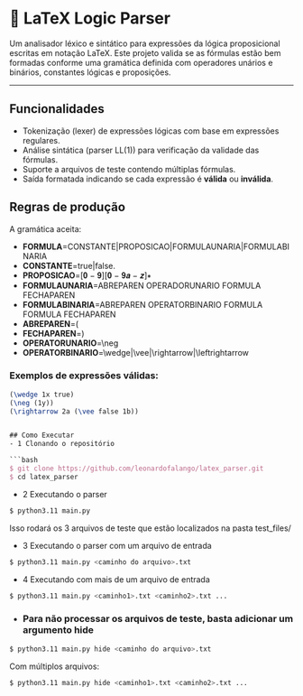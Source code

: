 # 🧠 LaTeX Logic Parser

Um analisador léxico e sintático para expressões da lógica proposicional escritas em notação LaTeX. Este projeto valida se as fórmulas estão bem formadas conforme uma gramática definida com operadores unários e binários, constantes lógicas e proposições.

---

## Funcionalidades

- Tokenização (lexer) de expressões lógicas com base em expressões regulares.
- Análise sintática (parser LL(1)) para verificação da validade das fórmulas.
- Suporte a arquivos de teste contendo múltiplas fórmulas.
- Saída formatada indicando se cada expressão é **válida** ou **inválida**.

## Regras de produção

A gramática aceita:

- **FORMULA**=CONSTANTE|PROPOSICAO|FORMULAUNARIA|FORMULABINARIA
- **CONSTANTE**=true|false.
- **PROPOSICAO**=[𝟎 − 𝟗][𝟎 − 𝟗𝒂 − 𝒛]∗
- **FORMULAUNARIA**=ABREPAREN OPERADORUNARIO FORMULA FECHAPAREN
- **FORMULABINARIA**=ABREPAREN OPERATORBINARIO FORMULA FORMULA FECHAPAREN
- **ABREPAREN**=(
- **FECHAPAREN**=)
- **OPERATORUNARIO**=\neg
- **OPERATORBINARIO**=\wedge|\vee|\rightarrow|\leftrightarrow


### Exemplos de expressões válidas:

```latex
(\wedge 1x true)
(\neg (1y))
(\rightarrow 2a (\vee false 1b))


## Como Executar
- 1 Clonando o repositório

```bash
$ git clone https://github.com/leonardofalango/latex_parser.git
$ cd latex_parser
```

- 2 Executando o parser
```bash
$ python3.11 main.py
```
Isso rodará os 3 arquivos de teste que estão localizados na pasta test_files/

- 3 Executando o parser com um arquivo de entrada
```bash
$ python3.11 main.py <caminho do arquivo>.txt
```

- 4 Executando com mais de um arquivo de entrada
```bash
$ python3.11 main.py <caminho1>.txt <caminho2>.txt ...
```

- ### Para não processar os arquivos de teste, basta adicionar um argumento hide
```bash
$ python3.11 main.py hide <caminho do arquivo>.txt
```
Com múltiplos arquivos:
```bash
$ python3.11 main.py hide <caminho1>.txt <caminho2>.txt ...
```
